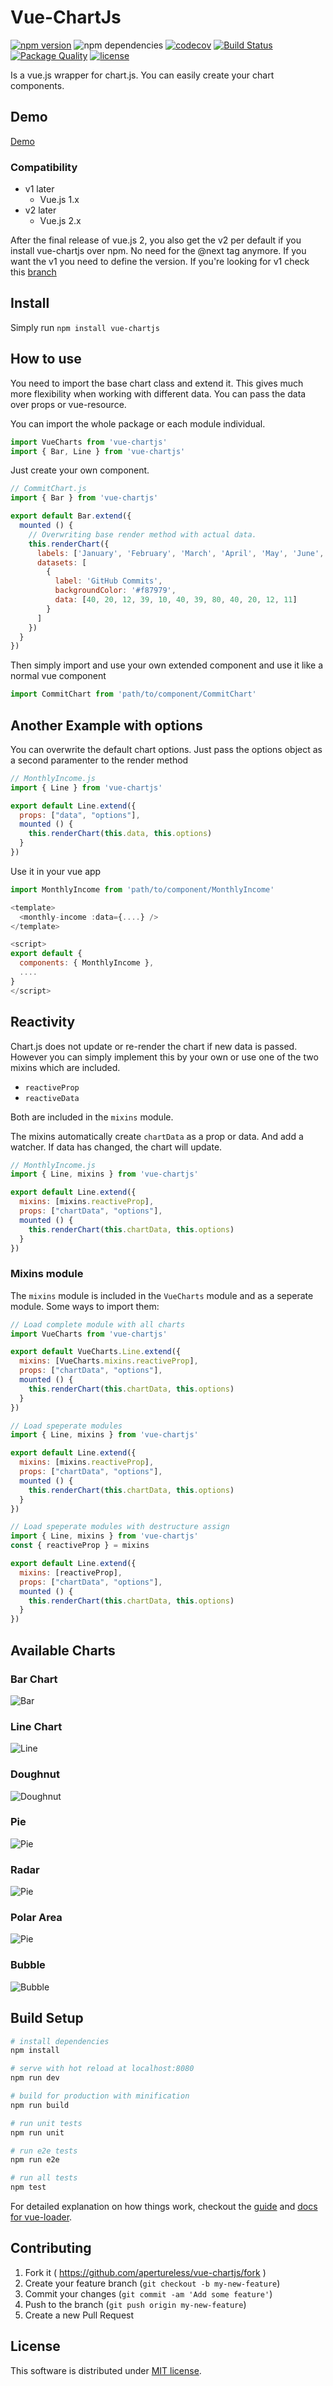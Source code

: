 # Vue-ChartJs

[![npm version](https://badge.fury.io/js/vue-chartjs.svg)](https://badge.fury.io/js/vue-chartjs) ![npm dependencies](https://david-dm.org/apertureless/vue-chartjs.svg) [![codecov](https://codecov.io/gh/apertureless/vue-chartjs/branch/master/graph/badge.svg)](https://codecov.io/gh/apertureless/vue-chartjs) [![Build Status](https://travis-ci.org/apertureless/vue-chartjs.svg?branch=master)](https://travis-ci.org/apertureless/vue-chartjs) [![Package Quality](http://npm.packagequality.com/shield/vue-chartjs.svg)](http://packagequality.com/#?package=vue-chartjs) [![license](https://img.shields.io/github/license/mashape/apistatus.svg)](https://github.com/apertureless/vue-chartjs/blob/master/LICENSE.txt)

Is a vue.js wrapper for chart.js. You can easily create your chart components.

## Demo

[Demo](https://apertureless.github.io/vue-chartjs/)

### Compatibility

- v1 later
  - Vue.js 1.x
- v2 later
  - Vue.js 2.x

After the final release of vue.js 2, you also get the v2 per default if you install vue-chartjs over npm.
No need for the @next tag anymore. If you want the v1 you need to define the version.
If you're looking for v1 check this [branch](https://github.com/apertureless/vue-chartjs/tree/release/1.1.3)

## Install

Simply run `npm install vue-chartjs`

## How to use

You need to import the base chart class and extend it. This gives much more flexibility when working with different data. You can pass the data over props or vue-resource.

You can import the whole package or each module individual.

```javascript
import VueCharts from 'vue-chartjs'
import { Bar, Line } from 'vue-chartjs'
```

Just create your own component.

```javascript
// CommitChart.js
import { Bar } from 'vue-chartjs'

export default Bar.extend({
  mounted () {
    // Overwriting base render method with actual data.
    this.renderChart({
      labels: ['January', 'February', 'March', 'April', 'May', 'June', 'July', 'August', 'September', 'October', 'November', 'December'],
      datasets: [
        {
          label: 'GitHub Commits',
          backgroundColor: '#f87979',
          data: [40, 20, 12, 39, 10, 40, 39, 80, 40, 20, 12, 11]
        }
      ]
    })
  }
})
```

Then simply import and use your own extended component and use it like a normal vue component

```javascript
import CommitChart from 'path/to/component/CommitChart'
```

## Another Example with options

You can overwrite the default chart options. Just pass the options object as a second paramenter to the render method

```javascript
// MonthlyIncome.js
import { Line } from 'vue-chartjs'

export default Line.extend({
  props: ["data", "options"],
  mounted () {
    this.renderChart(this.data, this.options)
  }
})
```

Use it in your vue app

```javascript
import MonthlyIncome from 'path/to/component/MonthlyIncome'

<template>
  <monthly-income :data={....} />
</template>

<script>
export default {
  components: { MonthlyIncome },
  ....
}
</script>
```

## Reactivity

Chart.js does not update or re-render the chart if new data is passed.
However you can simply implement this by your own or use one of the two mixins which are included.

- `reactiveProp`
- `reactiveData`

Both are included in the `mixins` module.

The mixins automatically create `chartData` as a prop or data. And add a watcher. If data has changed, the chart will update.

```javascript
// MonthlyIncome.js
import { Line, mixins } from 'vue-chartjs'

export default Line.extend({
  mixins: [mixins.reactiveProp],
  props: ["chartData", "options"],
  mounted () {
    this.renderChart(this.chartData, this.options)
  }
})

```

### Mixins module
The `mixins` module is included in the `VueCharts` module and as a seperate module.
Some ways to import them:

```javascript
// Load complete module with all charts
import VueCharts from 'vue-chartjs'

export default VueCharts.Line.extend({
  mixins: [VueCharts.mixins.reactiveProp],
  props: ["chartData", "options"],
  mounted () {
    this.renderChart(this.chartData, this.options)
  }
})
```

```javascript
// Load speperate modules
import { Line, mixins } from 'vue-chartjs'

export default Line.extend({
  mixins: [mixins.reactiveProp],
  props: ["chartData", "options"],
  mounted () {
    this.renderChart(this.chartData, this.options)
  }
})
```

```javascript
// Load speperate modules with destructure assign
import { Line, mixins } from 'vue-chartjs'
const { reactiveProp } = mixins

export default Line.extend({
  mixins: [reactiveProp],
  props: ["chartData", "options"],
  mounted () {
    this.renderChart(this.chartData, this.options)
  }
})
```

## Available Charts

### Bar Chart

![Bar](assets/bar.png)

### Line Chart

![Line](assets/line.png)

### Doughnut

![Doughnut](assets/doughnut.png)

### Pie

![Pie](assets/pie.png)

### Radar

![Pie](assets/radar.png)

### Polar Area

![Pie](assets/polar.png)

### Bubble

![Bubble](assets/bubble.png)

## Build Setup

``` bash
# install dependencies
npm install

# serve with hot reload at localhost:8080
npm run dev

# build for production with minification
npm run build

# run unit tests
npm run unit

# run e2e tests
npm run e2e

# run all tests
npm test
```

For detailed explanation on how things work, checkout the [guide](http://vuejs-templates.github.io/webpack/) and [docs for vue-loader](http://vuejs.github.io/vue-loader).

## Contributing

1. Fork it ( https://github.com/apertureless/vue-chartjs/fork )
2. Create your feature branch (`git checkout -b my-new-feature`)
3. Commit your changes (`git commit -am 'Add some feature'`)
4. Push to the branch (`git push origin my-new-feature`)
5. Create a new Pull Request

## License

This software is distributed under [MIT license](LICENSE.txt).
